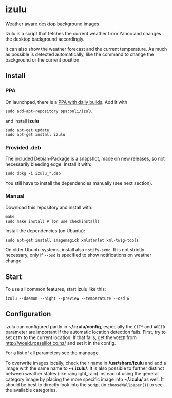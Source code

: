 # izulu
Weather aware desktop background images

Izulu is a script that fetches the current weather from Yahoo and changes the desktop background accordingly.

It can also show the weather forecast and the current temperature. As much as possible is detected automatically, like the command to change the background or the current position.

## Install

### PPA

On launchpad, there is a [PPA with daily builds](https://launchpad.net/~onli/+archive/izulu). Add it with
    
    sudo add-apt-repository ppa:onli/izulu
    
and install **izulu**
    
    sudo apt-get update
    sudo apt-get install izulu

### Provided .deb

The included Debian-Package is a snapshot, made on new releases, so not necessarily bleeding edge. Install it with:

    sudo dpkg -i izulu_*.deb
    
You still have to install the dependencies manually (see next section).

### Manual

Download this repository and install with:

    make
    sudo make install # (or use checkinstall)

Install the dependencies (on Ubuntu):

    sudo apt-get install imagemagick xmlstarlet xml-twig-tools 

On older Ubuntu systems, install also `notify-send`. It is not strictly necessary, only if `--osd` is specified to show notifications on weather change.

## Start

To use all common features, start izulu like this:

    izulu --daemon --night --preview --temperature --osd &
    
## Configuration

izulu can configured partly in **~/.izulu/config**, especially the `CITY` and `WOEID` parameter are important if the automatic location detection fails.
First, try to set `CITY` to the current location. If that fails, get the `WOEID` from http://woeid.rosselliot.co.nz/ and set it in the config.

For a list of all parameters see the manpage.

To overwrite images locally, check their name in **/usr/share/izulu** and add a image with the same name to **~/.izulu/**. It is also possible to further distinct between weather states
(like rain/light_rain) instead of using the general category image by placing the more specific image into **~/.izulu/** as well. It should be best to directly look into the script (in `chooseWallpaper()`) to see the available categories.

